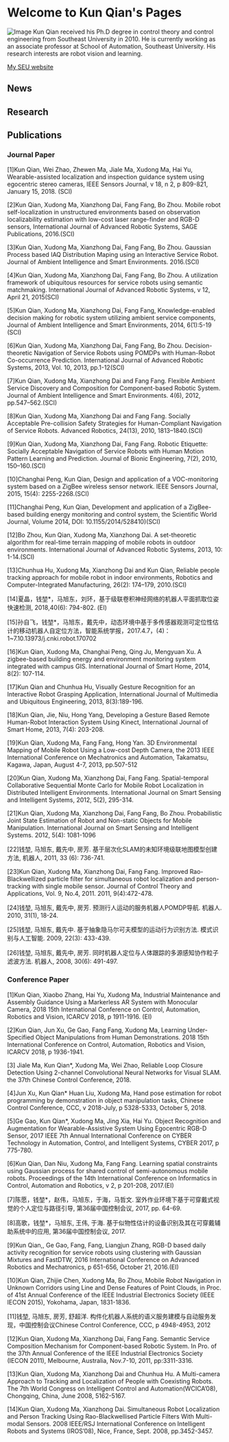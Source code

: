 # Welcome to Kun Qian's Pages
![Image](https://automation.seu.edu.cn/_upload/article/images/2c/ef/812c1bf842eebeb2e8b574a9b12f/b76f830f-1191-482c-a8ed-b3da6da5610b.jpg)
Kun Qian received his Ph.D degree in control theory and control engineering from Southeast University in 2010. He is currently working as an associate professor at School of Automation, Southeast University. His research interests are robot vision and learning.

[My SEU website](https://automation.seu.edu.cn/2019/0528/c24504a275190/page.htm)

## News


## Research



## Publications
### Journal Paper
[1]Kun Qian, Wei Zhao, Zhewen Ma, Jiale Ma, Xudong Ma, Hai Yu, Wearable-assisted localization and inspection guidance system using egocentric stereo cameras, IEEE Sensors Journal, v 18, n 2, p 809-821, January 15, 2018. (SCI)

[2]Kun Qian, Xudong Ma, Xianzhong Dai, Fang Fang, Bo Zhou. Mobile robot self-localization in unstructured environments based on observation localizability estimation with low-cost laser range-finder and RGB-D sensors, International Journal of Advanced Robotic Systems, SAGE Publications, 2016.(SCI)

[3]Kun Qian, Xudong Ma, Xianzhong Dai, Fang Fang, Bo Zhou. Gaussian Process based IAQ Distribution Maping using an Interactive Service Robot. Journal of Ambient Intelligence and Smart Environments. 2016.(SCI)

[4]Kun Qian, Xudong Ma, Xianzhong Dai, Fang Fang, Bo Zhou. A utilization framework of ubiquitous resources for service robots using semantic matchmaking. International Journal of Advanced Robotic Systems, v 12, April 21, 2015(SCI)

[5]Kun Qian, Xudong Ma, Xianzhong Dai, Fang Fang, Knowledge-enabled decision making for robotic system utilizing ambient service components, Journal of Ambient Intelligence and Smart Environments, 2014, 6(1):5-19 (SCI)

[6]Kun Qian, Xudong Ma, Xianzhong Dai, Fang Fang, Bo Zhou. Decision-theoretic Navigation of Service Robots using POMDPs with Human-Robot Co-occurrence Prediction. International Journal of Advanced Robotic Systems, 2013, Vol. 10, 2013, pp.1-12(SCI)

[7]Kun Qian, Xudong Ma, Xianzhong Dai and Fang Fang. Flexible Ambient Service Discovery and Composition for Component-based Robotic System. Journal of Ambient Intelligence and Smart Environments. 4(6), 2012, pp.547–562.(SCI)

[8]Kun Qian, Xudong Ma, Xianzhong Dai and Fang Fang. Socially Acceptable Pre-collision Safety Strategies for Human-Compliant Navigation of Service Robots. Advanced Robotics, 24(13), 2010, 1813–1840.(SCI)

[9]Kun Qian, Xudong Ma, Xianzhong Dai, Fang Fang. Robotic Etiquette: Socially Acceptable Navigation of Service Robots with Human Motion Pattern Learning and Prediction. Journal of Bionic Engineering, 7(2), 2010, 150–160.(SCI)

[10]Changhai Peng, Kun Qian, Design and application of a VOC-monitoring system based on a ZigBee wireless sensor network. IEEE Sensors Journal, 2015, 15(4): 2255-2268.(SCI)

[11]Changhai Peng, Kun Qian, Development and application of a ZigBee-based building energy monitoring and control system, the Scientific World Journal, Volume 2014, DOI: 10.1155/2014/528410)(SCI)

[12]Bo Zhou, Kun Qian, Xudong Ma, Xianzhong Dai. A set-theoretic algorithm for real-time terrain mapping of mobile robots in outdoor environments. International Journal of Advanced Robotic Systems, 2013, 10: 1-14.(SCI)

[13]Chunhua Hu, Xudong Ma, Xianzhong Dai and Kun Qian, Reliable people tracking approach for mobile robot in indoor environments, Robotics and Computer-Integrated Manufacturing, 26(2): 174–179, 2010.(SCI)

[14]夏晶，钱堃*，马旭东，刘环，基于级联卷积神经网络的机器人平面抓取位姿快速检测, 2018,40(6): 794-802. (EI)

[15]孙自飞，钱堃*，马旭东，戴先中，动态环境中基于多传感器观测可定位性估计的移动机器人自定位方法，智能系统学报，2017.4.7，(4)：1~7.10.13973/j.cnki.robot.170702

[16]Kun Qian, Xudong Ma, Changhai Peng, Qing Ju, Mengyuan Xu. A zigbee-based building energy and environment monitoring system integrated with campus GIS. International Journal of Smart Home, 2014, 8(2): 107-114.

[17]Kun Qian and Chunhua Hu, Visually Gesture Recognition for an Interactive Robot Grasping Application, International Journal of Multimedia and Ubiquitous Engineering, 2013, 8(3):189-196.

[18]Kun Qian, Jie, Niu, Hong Yang, Developing a Gesture Based Remote Human-Robot Interaction System Using Kinect, International Journal of Smart Home, 2013, 7(4): 203-208.

[19]Kun Qian, Xudong Ma, Fang Fang, Hong Yan. 3D Environmental Mapping of Mobile Robot Using a Low-cost Depth Camera, the 2013 IEEE International Conference on Mechatronics and Automation, Takamatsu, Kagawa, Japan, August 4-7, 2013, pp.507-512

[20]Kun Qian, Xudong Ma, Xianzhong Dai, Fang Fang. Spatial-temporal Collaborative Sequential Monte Carlo for Mobile Robot Localization in Distributed Intelligent Environments. International Journal on Smart Sensing and Intelligent Systems, 2012, 5(2), 295-314.

[21]Kun Qian, Xudong Ma, Xianzhong Dai, Fang Fang, Bo Zhou. Probabilistic Joint State Estimation of Robot and Non-static Objects for Mobile Manipulation. International Journal on Smart Sensing and Intelligent Systems. 2012, 5(4): 1081-1096

[22]钱堃, 马旭东, 戴先中, 房芳. 基于层次化SLAM的未知环境级联地图模型创建方法, 机器人, 2011, 33 (6): 736-741.

[23]Kun Qian, Xudong Ma, Xianzhong Dai, Fang Fang. Improved Rao-Blackwellized particle filter for simultaneous robot localization and person-tracking with single mobile sensor. Journal of Control Theory and Applications, Vol. 9, No.4, 2011. 2011, 9(4):472-478.

[24]钱堃, 马旭东, 戴先中, 房芳. 预测行人运动的服务机器人POMDP导航. 机器人. 2010, 31(1), 18-24.

[25]钱堃, 马旭东, 戴先中. 基于抽象隐马尔可夫模型的运动行为识别方法. 模式识别与人工智能. 2009, 22(3): 433-439.

[26]钱堃, 马旭东, 戴先中, 房芳. 同时机器人定位与人体跟踪的多源感知协作粒子滤波方法. 机器人, 2008, 30(6): 491-497.

### Conference Paper

[1]Kun Qian, Xiaobo Zhang, Hai Yu, Xudong Ma, Industrial Maintenance and Assembly Guidance Using a Markerless AR System with Monocular Camera, 2018 15th International Conference on Control, Automation, Robotics and Vision, ICARCV 2018, p 1911-1916. (EI)

[2]Kun Qian, Jun Xu, Ge Gao, Fang Fang, Xudong Ma, Learning Under-Specified Object Manipulations from Human Demonstrations. 2018 15th International Conference on Control, Automation, Robotics and Vision, ICARCV 2018, p 1936-1941.

[3] Jiale Ma, Kun Qian*, Xudong Ma, Wei Zhao, Reliable Loop Closure Detection Using 2-channel Convolutional Neural Networks for Visual SLAM. the 37th Chinese Control Conference, 2018.

[4]Jun Xu, Kun Qian* Huan Liu, Xudong Ma, Hand pose estimation for robot programming by demonstration in object manipulation tasks, Chinese Control Conference, CCC, v 2018-July, p 5328-5333, October 5, 2018.

[5]Ge Gao, Kun Qian*, Xudong Ma, Jing Xia, Hai Yu. Object Recognition and Augmentation for Wearable-Assistive System Using Egocentric RGB-D Sensor, 2017 IEEE 7th Annual International Conference on CYBER Technology in Automation, Control, and Intelligent Systems, CYBER 2017, p 775-780.

[6]Kun Qian, Dan Niu, Xudong Ma, Fang Fang. Learning spatial constraints using Gaussian process for shared control of semi-autonomous mobile robots. Proceedings of the 14th International Conference on Informatics in Control, Automation and Robotics, v 2, p 201-208, 2017.(EI)

[7]陈愿，钱堃*，赵伟，马旭东，于海，马哲文. 室外作业环境下基于可穿戴式视觉的个人定位与路径引导, 第36届中国控制会议, 2017, pp. 64-69.

[8]高歌，钱堃*，马旭东, 王伟, 于海. 基于似物性估计的设备识别及其在可穿戴辅助系统中的应用, 第36届中国控制会议, 2017.

[9]Kun Qian,, Ge Gao, Fang, Fang, Liangjun Zhang, RGB-D based daily activity recognition for service robots using clustering with Gaussian Mixtures and FastDTW, 2016 International Conference on Advanced Robotics and Mechatronics, p 651-656, October 21, 2016.(EI)

[10]Kun Qian, Zhijie Chen, Xudong Ma, Bo Zhou, Mobile Robot Navigation in Unknown Corridors using Line and Dense Features of Point Clouds, in Proc. of 41st Annual Conference of the IEEE Industrial Electronics Society (IEEE IECON 2015), Yokohama, Japan, 1831-1836.

[11]钱堃, 马旭东, 房芳, 舒超洋. 构件化机器人系统的语义服务建模与自动服务发现，中国控制会议Chinese Control Conference, CCC, p 4948-4953, 2012

[12]Kun Qian, Xudong Ma, Xianzhong Dai, Fang Fang. Semantic Service Composition Mechanism for Component-based Robotic System. In Pro. of the 37th Annual Conference of the IEEE Industrial Electronics Society (IECON 2011), Melbourne, Australia, Nov.7-10, 2011, pp:3311-3316.

[13]Kun Qian, Xudong Ma, Xianzhong Dai and Chunhua Hu. A Multi-camera Approach to Tracking and Localization of People with Coexisting Robots. The 7th World Congress on Intelligent Control and Automation(WCICA’08), Chongqing, China, June 2008, 5162-5167.

[14]Kun Qian, Xudong Ma, Xianzhong Dai. Simultaneous Robot Localization and Person Tracking Using Rao-Blackwellised Particle Filters With Multi-modal Sensors. 2008 IEEE/RSJ International Conference on Intelligent Robots and Systems (IROS’08), Nice, France, Sept. 2008, pp.3452-3457.











